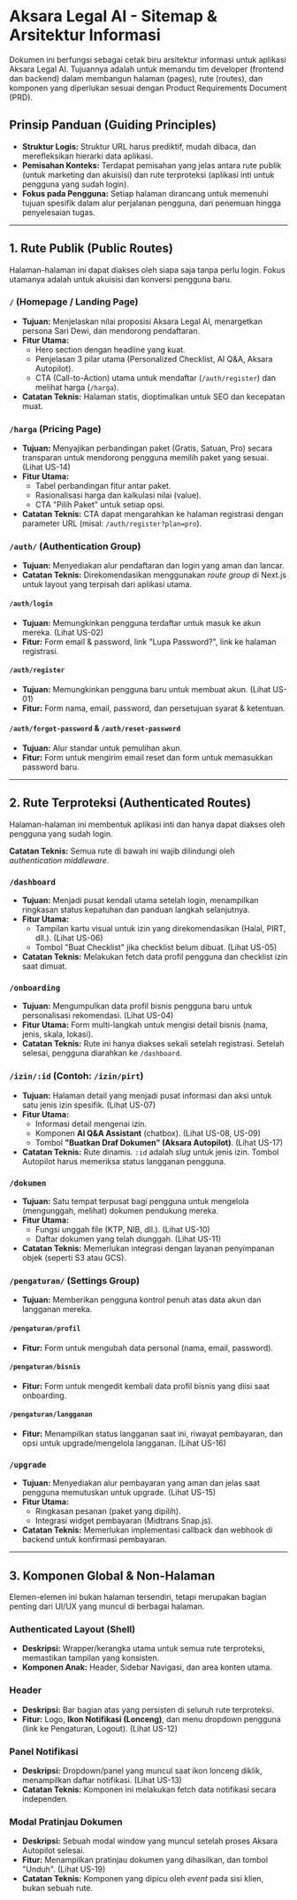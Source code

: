 # Aksara Legal AI - Sitemap & Arsitektur Informasi

Dokumen ini berfungsi sebagai cetak biru arsitektur informasi untuk aplikasi Aksara Legal AI. Tujuannya adalah untuk memandu tim developer (frontend dan backend) dalam membangun halaman (pages), rute (routes), dan komponen yang diperlukan sesuai dengan Product Requirements Document (PRD).

## Prinsip Panduan (Guiding Principles)

- **Struktur Logis:** Struktur URL harus prediktif, mudah dibaca, dan merefleksikan hierarki data aplikasi.
- **Pemisahan Konteks:** Terdapat pemisahan yang jelas antara rute publik (untuk marketing dan akuisisi) dan rute terproteksi (aplikasi inti untuk pengguna yang sudah login).
- **Fokus pada Pengguna:** Setiap halaman dirancang untuk memenuhi tujuan spesifik dalam alur perjalanan pengguna, dari penemuan hingga penyelesaian tugas.

---

## 1. Rute Publik (Public Routes)

Halaman-halaman ini dapat diakses oleh siapa saja tanpa perlu login. Fokus utamanya adalah untuk akuisisi dan konversi pengguna baru.

### `/` (Homepage / Landing Page)

- **Tujuan:** Menjelaskan nilai proposisi Aksara Legal AI, menargetkan persona Sari Dewi, dan mendorong pendaftaran.
- **Fitur Utama:**
  - Hero section dengan headline yang kuat.
  - Penjelasan 3 pilar utama (Personalized Checklist, AI Q&A, Aksara Autopilot).
  - CTA (Call-to-Action) utama untuk mendaftar (`/auth/register`) dan melihat harga (`/harga`).
- **Catatan Teknis:** Halaman statis, dioptimalkan untuk SEO dan kecepatan muat.

### `/harga` (Pricing Page)

- **Tujuan:** Menyajikan perbandingan paket (Gratis, Satuan, Pro) secara transparan untuk mendorong pengguna memilih paket yang sesuai. (Lihat US-14)
- **Fitur Utama:**
  - Tabel perbandingan fitur antar paket.
  - Rasionalisasi harga dan kalkulasi nilai (value).
  - CTA "Pilih Paket" untuk setiap opsi.
- **Catatan Teknis:** CTA dapat mengarahkan ke halaman registrasi dengan parameter URL (misal: `/auth/register?plan=pro`).

### `/auth/` (Authentication Group)

- **Tujuan:** Menyediakan alur pendaftaran dan login yang aman dan lancar.
- **Catatan Teknis:** Direkomendasikan menggunakan *route group* di Next.js untuk layout yang terpisah dari aplikasi utama.

#### `/auth/login`

- **Tujuan:** Memungkinkan pengguna terdaftar untuk masuk ke akun mereka. (Lihat US-02)
- **Fitur:** Form email & password, link "Lupa Password?", link ke halaman registrasi.

#### `/auth/register`

- **Tujuan:** Memungkinkan pengguna baru untuk membuat akun. (Lihat US-01)
- **Fitur:** Form nama, email, password, dan persetujuan syarat & ketentuan.

#### `/auth/forgot-password` & `/auth/reset-password`

- **Tujuan:** Alur standar untuk pemulihan akun.
- **Fitur:** Form untuk mengirim email reset dan form untuk memasukkan password baru.

---

## 2. Rute Terproteksi (Authenticated Routes)

Halaman-halaman ini membentuk aplikasi inti dan hanya dapat diakses oleh pengguna yang sudah login.

**Catatan Teknis:** Semua rute di bawah ini wajib dilindungi oleh *authentication middleware*.

### `/dashboard`

- **Tujuan:** Menjadi pusat kendali utama setelah login, menampilkan ringkasan status kepatuhan dan panduan langkah selanjutnya.
- **Fitur Utama:**
  - Tampilan kartu visual untuk izin yang direkomendasikan (Halal, PIRT, dll.). (Lihat US-06)
  - Tombol "Buat Checklist" jika checklist belum dibuat. (Lihat US-05)
- **Catatan Teknis:** Melakukan fetch data profil pengguna dan checklist izin saat dimuat.

### `/onboarding`

- **Tujuan:** Mengumpulkan data profil bisnis pengguna baru untuk personalisasi rekomendasi. (Lihat US-04)
- **Fitur Utama:** Form multi-langkah untuk mengisi detail bisnis (nama, jenis, skala, lokasi).
- **Catatan Teknis:** Rute ini hanya diakses sekali setelah registrasi. Setelah selesai, pengguna diarahkan ke `/dashboard`.

### `/izin/:id` (Contoh: `/izin/pirt`)

- **Tujuan:** Halaman detail yang menjadi pusat informasi dan aksi untuk satu jenis izin spesifik. (Lihat US-07)
- **Fitur Utama:**
  - Informasi detail mengenai izin.
  - Komponen **AI Q&A Assistant** (chatbox). (Lihat US-08, US-09)
  - Tombol **"Buatkan Draf Dokumen" (Aksara Autopilot)**. (Lihat US-17)
- **Catatan Teknis:** Rute dinamis. `:id` adalah *slug* untuk jenis izin. Tombol Autopilot harus memeriksa status langganan pengguna.

### `/dokumen`

- **Tujuan:** Satu tempat terpusat bagi pengguna untuk mengelola (mengunggah, melihat) dokumen pendukung mereka.
- **Fitur Utama:**
  - Fungsi unggah file (KTP, NIB, dll.). (Lihat US-10)
  - Daftar dokumen yang telah diunggah. (Lihat US-11)
- **Catatan Teknis:** Memerlukan integrasi dengan layanan penyimpanan objek (seperti S3 atau GCS).

### `/pengaturan/` (Settings Group)

- **Tujuan:** Memberikan pengguna kontrol penuh atas data akun dan langganan mereka.

#### `/pengaturan/profil`

- **Fitur:** Form untuk mengubah data personal (nama, email, password).

#### `/pengaturan/bisnis`

- **Fitur:** Form untuk mengedit kembali data profil bisnis yang diisi saat onboarding.

#### `/pengaturan/langganan`

- **Fitur:** Menampilkan status langganan saat ini, riwayat pembayaran, dan opsi untuk upgrade/mengelola langganan. (Lihat US-16)

### `/upgrade`

- **Tujuan:** Menyediakan alur pembayaran yang aman dan jelas saat pengguna memutuskan untuk upgrade. (Lihat US-15)
- **Fitur Utama:**
  - Ringkasan pesanan (paket yang dipilih).
  - Integrasi widget pembayaran (Midtrans Snap.js).
- **Catatan Teknis:** Memerlukan implementasi callback dan webhook di backend untuk konfirmasi pembayaran.

---

## 3. Komponen Global & Non-Halaman

Elemen-elemen ini bukan halaman tersendiri, tetapi merupakan bagian penting dari UI/UX yang muncul di berbagai halaman.

### Authenticated Layout (Shell)

- **Deskripsi:** Wrapper/kerangka utama untuk semua rute terproteksi, memastikan tampilan yang konsisten.
- **Komponen Anak:** Header, Sidebar Navigasi, dan area konten utama.

### Header

- **Deskripsi:** Bar bagian atas yang persisten di seluruh rute terproteksi.
- **Fitur:** Logo, **Ikon Notifikasi (Lonceng)**, dan menu dropdown pengguna (link ke Pengaturan, Logout). (Lihat US-12)

### Panel Notifikasi

- **Deskripsi:** Dropdown/panel yang muncul saat ikon lonceng diklik, menampilkan daftar notifikasi. (Lihat US-13)
- **Catatan Teknis:** Komponen ini melakukan fetch data notifikasi secara independen.

### Modal Pratinjau Dokumen

- **Deskripsi:** Sebuah modal window yang muncul setelah proses Aksara Autopilot selesai.
- **Fitur:** Menampilkan pratinjau dokumen yang dihasilkan, dan tombol "Unduh". (Lihat US-19)
- **Catatan Teknis:** Komponen yang dipicu oleh *event* pada sisi klien, bukan sebuah rute.
